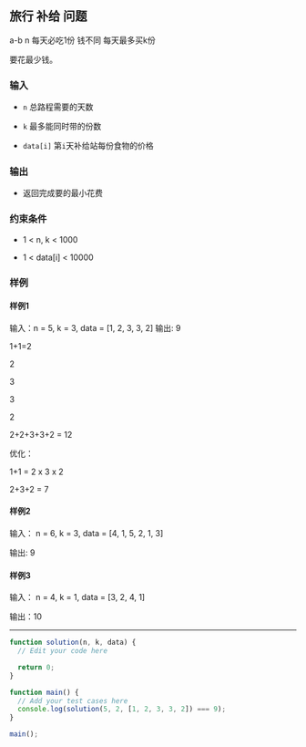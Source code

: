 ## 旅行 补给 问题

a-b
n
每天必吃1份
钱不同
每天最多买k份

要花最少钱。


### 输入

- `n` 总路程需要的天数

- `k` 最多能同时带的份数

- `data[i]` 第`i`天补给站每份食物的价格

### 输出

- 返回完成要的最小花费

### 约束条件

- 1 < n, k < 1000

- 1 < data[i] < 10000

### 样例

#### 样例1

输入：n = 5, k = 3, data = [1, 2, 3, 3, 2]
输出: 9

1+1=2

2

3

3

2

2+2+3+3+2 = 12

优化：

1+1 = 2
x
3
x
2

2+3+2 = 7




#### 样例2

输入： n = 6, k = 3, data = [4, 1, 5, 2, 1, 3]

输出: 9

#### 样例3

输入： n = 4, k = 1, data = [3, 2, 4, 1]

输出：10

---

```js
function solution(n, k, data) {
  // Edit your code here

  return 0;
}

function main() {
  // Add your test cases here
  console.log(solution(5, 2, [1, 2, 3, 3, 2]) === 9);
}

main();

```
